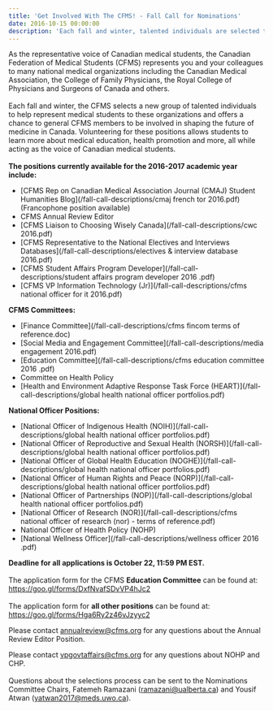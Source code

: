 ```yaml
---
title: 'Get Involved With The CFMS! - Fall Call for Nominations'
date: 2016-10-15 00:00:00
description: 'Each fall and winter, talented individuals are selected to help run various portfolios within the CFMS and to represent us to external groups. You could be one of them!'
---
```



As the representative voice of Canadian medical students, the Canadian Federation of Medical Students (CFMS) represents you and your colleagues to many national medical organizations including the Canadian Medical Association, the College of Family Physicians, the Royal College of Physicians and Surgeons of Canada and others.
<br>
<br>Each fall and winter, the CFMS selects a new group of talented individuals to help represent medical students to these organizations and offers a chance to general CFMS members to be involved in shaping the future of medicine in Canada. Volunteering for these positions allows students to learn more about medical education, health promotion and more, all while acting as the voice of Canadian medical students.
<br>
<br>**The positions currently available for the 2016-2017 academic year include:**

* [CFMS Rep on Canadian Medical Association Journal (CMAJ) Student Humanities Blog](/fall-call-descriptions/cmaj french tor 2016.pdf) (Francophone position available)
* CFMS Annual Review Editor
* [CFMS Liaison to Choosing Wisely Canada](/fall-call-descriptions/cwc 2016.pdf)
* [CFMS Representative to the National Electives and Interviews Databases](/fall-call-descriptions/electives &amp; interview database 2016.pdf)
* [CFMS Student Affairs Program Developer](/fall-call-descriptions/student affairs program developer 2016 .pdf)
* [CFMS VP Information Technology (Jr)](/fall-call-descriptions/cfms national officer for it 2016.pdf)


**CFMS Committees:**

* [Finance Committee](/fall-call-descriptions/cfms fincom terms of reference.doc)
* [Social Media and Engagement Committee](/fall-call-descriptions/media engagement 2016.pdf)
* [Education Committee](/fall-call-descriptions/cfms education committee 2016 .pdf)
* Committee on Health Policy
* [Health and Environment Adaptive Response Task Force (HEART)](/fall-call-descriptions/global health national officer portfolios.pdf)


**National Officer Positions:**

* [National Officer of Indigenous Health (NOIH)](/fall-call-descriptions/global health national officer portfolios.pdf)
* [National Officer of Reproductive and Sexual Health (NORSH)](/fall-call-descriptions/global health national officer portfolios.pdf)
* [National Officer of Global Health Education (NOGHE)](/fall-call-descriptions/global health national officer portfolios.pdf)
* [National Officer of Human Rights and Peace (NORP)](/fall-call-descriptions/global health national officer portfolios.pdf)
* [National Officer of Partnerships (NOP)](/fall-call-descriptions/global health national officer portfolios.pdf)
* [National Officer of Research (NOR)](/fall-call-descriptions/cfms national officer of research (nor) - terms of reference.pdf)
* National Officer of Health Policy (NOHP)
* [National Wellness Officer](/fall-call-descriptions/wellness officer 2016 .pdf)


**Deadline for all applications is October 22, 11:59 PM EST.**
<br>
<br>The application form for the CFMS **Education Committee** can be found at: https://goo.gl/forms/DxfNvafSDvVP4hJc2
<br>
<br>The application form for **all other positions** can be found at: https://goo.gl/forms/Hga6Ry2z46vJzyyc2

Please contact annualreview@cfms.org for any questions about the Annual Review Editor Position.

Please contact vpgovtaffairs@cfms.org for any questions about NOHP and CHP.
<br>
<br>Questions about the selections process can be sent to the Nominations Committee Chairs, Fatemeh Ramazani (ramazani@ualberta.ca) and Yousif Atwan (yatwan2017@meds.uwo.ca).